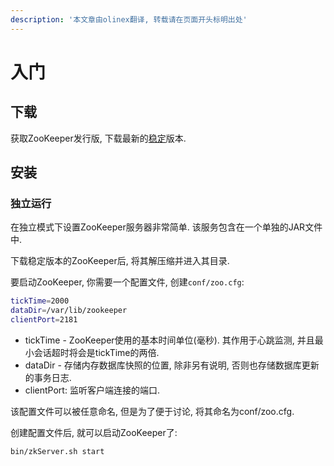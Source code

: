 ```yaml
---
description: '本文章由olinex翻译, 转载请在页面开头标明出处'
---
```


# 入门

## 下载

获取ZooKeeper发行版, 下载最新的[稳定](http://zookeeper.apache.org/releases.html)版本.

## 安装

### 独立运行

在独立模式下设置ZooKeeper服务器非常简单. 该服务包含在一个单独的JAR文件中.

下载稳定版本的ZooKeeper后, 将其解压缩并进入其目录.

要启动ZooKeeper, 你需要一个配置文件, 创建`conf/zoo.cfg`:

```bash
tickTime=2000
dataDir=/var/lib/zookeeper
clientPort=2181
```

* tickTime - ZooKeeper使用的基本时间单位\(毫秒\). 其作用于心跳监测, 并且最小会话超时将会是tickTime的两倍.
* dataDir - 存储内存数据库快照的位置, 除非另有说明, 否则也存储数据库更新的事务日志.
* clientPort: 监听客户端连接的端口.

该配置文件可以被任意命名, 但是为了便于讨论, 将其命名为conf/zoo.cfg.

创建配置文件后, 就可以启动ZooKeeper了:

```bash
bin/zkServer.sh start
```



